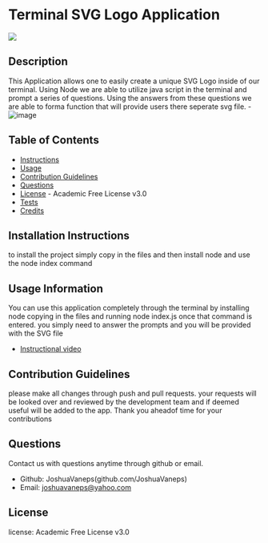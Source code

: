 
  # Terminal SVG Logo Application
  <img src="https://img.shields.io/badge/license-Academic Free License v3.0-red">
  
  ## Description
  This Application allows one to easily create a unique SVG Logo inside of our terminal. Using Node we are able to utilize java script in the terminal and prompt a series of questions.  Using the answers from these questions we are able to forma function that will provide users there seperate svg file.
    - ![image](https://github.com/JoshuaVaneps/logo-generator/assets/111782130/b03d78ee-8e3a-4021-a94d-2d6f87f1dba0)



  
  ## Table of Contents
  
  - [Instructions](#instructions)
  - [Usage](#usage)
  - [Contribution Guidelines](#contribution)
  - [Questions](#questions)
  - [License](#license) - Academic Free License v3.0
  - [Tests](#tests)
  - [Credits](#credits)
  
  ## Installation Instructions
  to install the project simply copy in the files and then install node and use the node index command
  
  ## Usage Information 
  You can use this application completely through the terminal by installing node copying in the files and running node index.js once that command is entered.  you simply need to answer the prompts and you will be provided  with the SVG file
  - [ Instructional video ](https://drive.google.com/file/d/1JYby-4UYgjqKcVc17g7pzZXgq449DUdk/view)
  
  ## Contribution Guidelines
  please make all changes through push and pull requests. your requests will be looked over and reviewed by the development team and if deemed useful will be added to the app. Thank you aheadof time for your contributions
  
  ## Questions
  Contact us with questions anytime through github or email.
  - Github: JoshuaVaneps(github.com/JoshuaVaneps)
  - Email: joshuavaneps@yahoo.com 
  
  ## License
   license:  Academic Free License v3.0
   
